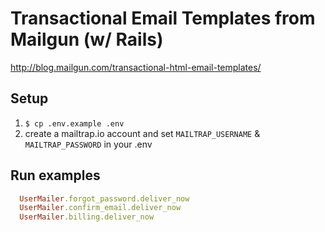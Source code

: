 # Transactional Email Templates from Mailgun (w/ Rails)

http://blog.mailgun.com/transactional-html-email-templates/

## Setup

1. `$ cp .env.example .env`
2. create a mailtrap.io account and set `MAILTRAP_USERNAME` & `MAILTRAP_PASSWORD` in your .env


## Run examples

```ruby
  UserMailer.forgot_password.deliver_now
  UserMailer.confirm_email.deliver_now
  UserMailer.billing.deliver_now
```
